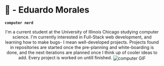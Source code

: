 # 🌙 - Eduardo Morales

**`computer nerd`**
<div align='center'> 
  I'm a current student at the University of Illinois Chicago studying computer science. I'm currently interested in Full-Stack web development, and learning how to make bugs- I mean well-developed projects. Projects found in repositories are started once the pre-planning and white-boarding is done, and the next iterations are planned once I think up of cooler ideas to add. Every project is worked on untill finished.
  <img align='center' src='https://media.giphy.com/media/tlRU5lV5HqMpSAGPXh/giphy.gif' alt='computer GIF'  />
</div>

<p align='left'>

</p>

